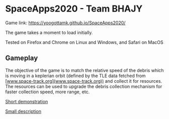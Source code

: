 # SpaceApps2020 - Team BHAJY

Game link: https://yoogottamk.github.io/SpaceApps2020/

The game takes a moment to load initially.

Tested on Firefox and Chrome on Linux and Windows, and Safari on MacOS

## Gameplay
The objective of the game is to match the relative speed of the debris which is moving in a keplerian orbit (defined by the TLE data fetched from [www.space-track.org](www.space-track.org)) and collect it for resources. The resources can be used to upgrade the debris collection mechanism for faster collection speed, more range, etc.

[Short demonstration](https://drive.google.com/file/d/1tehZWHEWU2VuhMpb_8oLIhL5N0hK5Jrw/view?usp=sharing)

[Small description](https://iiitaphyd-my.sharepoint.com/:p:/g/personal/bhavyajeet_singh_research_iiit_ac_in/EaF8yJ98aZFCn9IOPQmX2PUBYwSwAP1FxGwnCaIIBxU1UA?e=vXrCAn)
